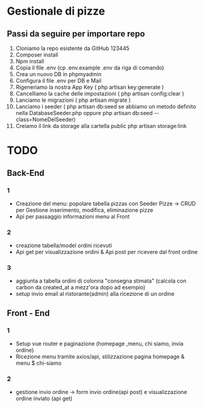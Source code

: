 # Gestionale di pizze

## Passi da seguire per importare repo
1. Cloniamo la repo esistente da GitHub 123445
2. Composer install
3. Npm install
4. Copia il file .env (cp .env.example .env da riga di comando)
5. Crea un nuovo DB in phpmyadmin
6. Configura il file .env per DB e Mail
7. Rigeneriamo la nostra App Key ( php artisan key:generate )
8. Cancelliamo la cache delle impostazioni ( php artisan config:clear )
9. Lanciamo le migrazioni ( php artisan migrate )
10. Lanciamo i seeder ( php artisan db:seed se abbiamo un metodo definito nella
DatabaseSeeder.php oppure php artisan db:seed --class=NomeDelSeeder)
11. Creiamo il link da storage alla cartella public php artisan storage:link

# TODO

## Back-End
### 1
- Creazione del menu: popolare tabella pizzas con Seeder Pizze -> CRUD per Gestione inserimento, modifica, eliminazione pizze
- Api per passaggio informazioni menu al Front

### 2
- creazione tabella/model ordini ricevuti
- Api get per visualizzazione ordini & Api post per ricevere dal front ordine

### 3
- aggiunta a tabella ordini di colonna "consegna stimata" (calcola con carbon da created_at a mezz'ora dopo ad esempio)
- setup invio email al ristorante(admin) alla ricezione di un ordine

## Front - End

### 1
- Setup vue router e paginazione (homepage ,menu, chi siamo, invia ordine)
- Ricezione menu tramite axios/api, stilizzazione pagina homepage & menu $ chi-siamo

### 2
- gestione invio ordine -> form invio ordine(api post) e visualizzazione ordine inviato (api get)
